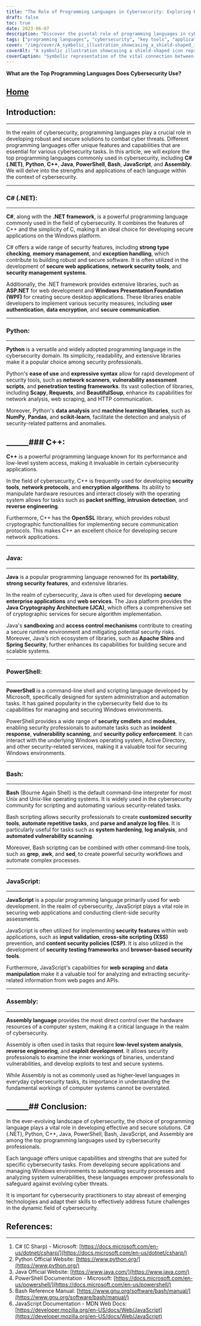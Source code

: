 ```yaml
---
title: "The Role of Programming Languages in Cybersecurity: Exploring Key Tools and Applications"
draft: false
toc: true
date: 2023-06-07
description: "Discover the pivotal role of programming languages in cybersecurity and delve into their applications, tools, and importance in securing digital systems."
tags: ["programming languages", "cybersecurity", "key tools", "applications", "secure systems", "network security", "web applications", "vulnerability assessment", "penetration testing", "secure coding", "system security", "scripting languages", "automation", "secure communication", "data analysis", "machine learning", "incident response", "exploit development", "security frameworks", "system hardening", "log analysis", "Windows security", "network protocols", "web development", "secure coding practices", "cryptographic services", "sandboxing", "access control", "reverse engineering", "threat detection", "security management"]
cover: "/img/cover/A_symbolic_illustration_showcasing_a_shield-shaped_icon_rep.png"
coverAlt: "A symbolic illustration showcasing a shield-shaped icon representing cybersecurity, surrounded by code snippets in different programming languages."
coverCaption: "Symbolic representation of the vital connection between programming languages and cybersecurity, highlighting the diverse tools and applications."
---
```


**What are the Top Programming Languages Does Cybersecurity Use?**

## [Home](/cyber-security-career-playbook-start/)

## Introduction:
--------------
In the realm of cybersecurity, programming languages play a crucial role in developing robust and secure solutions to combat cyber threats. Different programming languages offer unique features and capabilities that are essential for various cybersecurity tasks. In this article, we will explore the top programming languages commonly used in cybersecurity, including **C# (.NET)**, **Python**, **C++**, **Java**, **PowerShell**, **Bash**, **JavaScript**, and **Assembly**. We will delve into the strengths and applications of each language within the context of cybersecurity.

______

### C# (.NET):
-----------
**C#**, along with the **.NET framework**, is a powerful programming language commonly used in the field of cybersecurity. It combines the features of C++ and the simplicity of C, making it an ideal choice for developing secure applications on the Windows platform.

C# offers a wide range of security features, including **strong type checking**, **memory management**, and **exception handling**, which contribute to building robust and secure software. It is often utilized in the development of **secure web applications**, **network security tools**, and **security management systems**.

Additionally, the .NET framework provides extensive libraries, such as **ASP.NET** for web development and **Windows Presentation Foundation (WPF)** for creating secure desktop applications. These libraries enable developers to implement various security measures, including **user authentication**, **data encryption**, and **secure communication**.

______

### Python:
--------
**Python** is a versatile and widely adopted programming language in the cybersecurity domain. Its simplicity, readability, and extensive libraries make it a popular choice among security professionals.

Python's **ease of use** and **expressive syntax** allow for rapid development of security tools, such as **network scanners**, **vulnerability assessment scripts**, and **penetration testing frameworks**. Its vast collection of libraries, including **Scapy**, **Requests**, and **BeautifulSoup**, enhance its capabilities for network analysis, web scraping, and HTTP communication.

Moreover, Python's **data analysis** and **machine learning libraries**, such as **NumPy**, **Pandas**, and **scikit-learn**, facilitate the detection and analysis of security-related patterns and anomalies.

______### C++:
------
**C++** is a powerful programming language known for its performance and low-level system access, making it invaluable in certain cybersecurity applications.

In the field of cybersecurity, C++ is frequently used for developing **security tools**, **network protocols**, and **encryption algorithms**. Its ability to manipulate hardware resources and interact closely with the operating system allows for tasks such as **packet sniffing**, **intrusion detection**, and **reverse engineering**.

Furthermore, C++ has the **OpenSSL** library, which provides robust cryptographic functionalities for implementing secure communication protocols. This makes C++ an excellent choice for developing secure network applications.

______

### Java:
------
**Java** is a popular programming language renowned for its **portability**, **strong security features**, and extensive libraries.

In the realm of cybersecurity, Java is often used for developing **secure enterprise applications** and **web services**. The Java platform provides the **Java Cryptography Architecture (JCA)**, which offers a comprehensive set of cryptographic services for secure algorithm implementation.

Java's **sandboxing** and **access control mechanisms** contribute to creating a secure runtime environment and mitigating potential security risks. Moreover, Java's rich ecosystem of libraries, such as **Apache Shiro** and **Spring Security**, further enhances its capabilities for building secure and scalable systems.

______

### PowerShell:
------------
**PowerShell** is a command-line shell and scripting language developed by Microsoft, specifically designed for system administration and automation tasks. It has gained popularity in the cybersecurity field due to its capabilities for managing and securing Windows environments.

PowerShell provides a wide range of **security cmdlets** and **modules**, enabling security professionals to automate tasks such as **incident response**, **vulnerability scanning**, and **security policy enforcement**. It can interact with the underlying Windows operating system, Active Directory, and other security-related services, making it a valuable tool for securing Windows environments.

______

### Bash:
------
**Bash** (Bourne Again Shell) is the default command-line interpreter for most Unix and Unix-like operating systems. It is widely used in the cybersecurity community for scripting and automating various security-related tasks.

Bash scripting allows security professionals to create **customized security tools**, **automate repetitive tasks**, and **parse and analyze log files**. It is particularly useful for tasks such as **system hardening**, **log analysis**, and **automated vulnerability scanning**.

Moreover, Bash scripting can be combined with other command-line tools, such as **grep**, **awk**, and **sed**, to create powerful security workflows and automate complex processes.

______

### JavaScript:
------------
**JavaScript** is a popular programming language primarily used for web development. In the realm of cybersecurity, JavaScript plays a vital role in securing web applications and conducting client-side security assessments.

JavaScript is often utilized for implementing **security features** within web applications, such as **input validation**, **cross-site scripting (XSS)** prevention, and **content security policies (CSP)**. It is also utilized in the development of **security testing frameworks** and **browser-based security tools**.

Furthermore, JavaScript's capabilities for **web scraping** and **data manipulation** make it a valuable tool for analyzing and extracting security-related information from web pages and APIs.

______

### Assembly:
-----------
**Assembly language** provides the most direct control over the hardware resources of a computer system, making it a critical language in the realm of cybersecurity.

Assembly is often used in tasks that require **low-level system analysis**, **reverse engineering**, and **exploit development**. It allows security professionals to examine the inner workings of binaries, understand vulnerabilities, and develop exploits to test and secure systems.

While Assembly is not as commonly used as higher-level languages in everyday cybersecurity tasks, its importance in understanding the fundamental workings of computer systems cannot be overstated.

______## Conclusion:
--------------
In the ever-evolving landscape of cybersecurity, the choice of programming language plays a vital role in developing effective and secure solutions. C# (.NET), Python, C++, Java, PowerShell, Bash, JavaScript, and Assembly are among the top programming languages used by cybersecurity professionals.

Each language offers unique capabilities and strengths that are suited for specific cybersecurity tasks. From developing secure applications and managing Windows environments to automating security processes and analyzing system vulnerabilities, these languages empower professionals to safeguard against evolving cyber threats.

It is important for cybersecurity practitioners to stay abreast of emerging technologies and adapt their skills to effectively address future challenges in the dynamic field of cybersecurity.

## References:
--------------
1. C# (C Sharp) - Microsoft: [https://docs.microsoft.com/en-us/dotnet/csharp/](https://docs.microsoft.com/en-us/dotnet/csharp/)
2. Python Official Website: [https://www.python.org/](https://www.python.org/)
3. Java Official Website: [https://www.java.com/](https://www.java.com/)
4. PowerShell Documentation - Microsoft: [https://docs.microsoft.com/en-us/powershell/](https://docs.microsoft.com/en-us/powershell/)
5. Bash Reference Manual: [https://www.gnu.org/software/bash/manual/](https://www.gnu.org/software/bash/manual/)
6. JavaScript Documentation - MDN Web Docs: [https://developer.mozilla.org/en-US/docs/Web/JavaScript](https://developer.mozilla.org/en-US/docs/Web/JavaScript)
